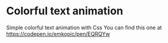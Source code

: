 # Colorful text animation
Simple colorful text animation with Css
You can find this one at https://codepen.io/emkopic/pen/EQRQYw
